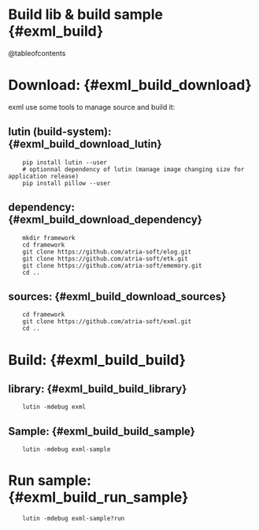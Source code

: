 Build lib & build sample                           {#exml_build}
========================

@tableofcontents

Download:                                          {#exml_build_download}
=========

exml use some tools to manage source and build it:

lutin (build-system):                              {#exml_build_download_lutin}
---------------------

```{.sh}
	pip install lutin --user
	# optionnal dependency of lutin (manage image changing size for application release)
	pip install pillow --user
```


dependency:                                        {#exml_build_download_dependency}
-----------

```{.sh}
	mkdir framework
	cd framework
	git clone https://github.com/atria-soft/elog.git
	git clone https://github.com/atria-soft/etk.git
	git clone https://github.com/atria-soft/ememory.git
	cd ..
```

sources:                                           {#exml_build_download_sources}
--------

```{.sh}
	cd framework
	git clone https://github.com/atria-soft/exml.git
	cd ..
```

Build:                                             {#exml_build_build}
======


library:                                           {#exml_build_build_library}
--------

```{.sh}
	lutin -mdebug exml
```

Sample:                                            {#exml_build_build_sample}
-------

```{.sh}
	lutin -mdebug exml-sample
```


Run sample:                                        {#exml_build_run_sample}
===========

```{.sh}
	lutin -mdebug exml-sample?run
```
